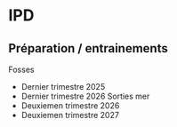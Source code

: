 # IPD

## Préparation / entrainements
Fosses
* Dernier trimestre 2025
* Dernier trimestre 2026
Sorties mer
* Deuxiemen trimestre 2026
* Deuxiemen trimestre 2027
